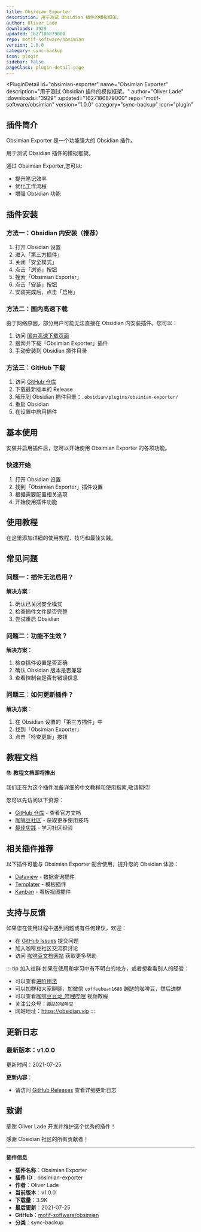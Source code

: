 ```yaml
---
title: Obsimian Exporter
description: 用于测试 Obsidian 插件的模拟框架。
author: Oliver Lade
downloads: 3929
updated: 1627186879000
repo: motif-software/obsimian
version: 1.0.0
category: sync-backup
icon: plugin
sidebar: false
pageClass: plugin-detail-page
---
```


<PluginDetail
  id="obsimian-exporter"
  name="Obsimian Exporter"
  description="用于测试 Obsidian 插件的模拟框架。"
  author="Oliver Lade"
  :downloads="3929"
  :updated="1627186879000"
  repo="motif-software/obsimian"
  version="1.0.0"
  category="sync-backup"
  icon="plugin"
>

<!-- AUTO_GENERATED_START -->
## 插件简介

Obsimian Exporter 是一个功能强大的 Obsidian 插件。

用于测试 Obsidian 插件的模拟框架。

通过 Obsimian Exporter,您可以:

- 提升笔记效率
- 优化工作流程
- 增强 Obsidian 功能

<!-- AUTO_GENERATED_END -->

<!-- AUTO_GENERATED_START -->
## 插件安装

### 方法一：Obsidian 内安装（推荐）

1. 打开 Obsidian 设置
2. 进入「第三方插件」
3. 关闭「安全模式」
4. 点击「浏览」按钮
5. 搜索「Obsimian Exporter」
6. 点击「安装」按钮
7. 安装完成后，点击「启用」

### 方法二：国内高速下载

由于网络原因，部分用户可能无法直接在 Obsidian 内安装插件。您可以：

1. 访问 [国内高速下载页面](/zh/documentation/obsidian-plugins-download.html)
2. 搜索并下载「Obsimian Exporter」插件
3. 手动安装到 Obsidian 插件目录

### 方法三：GitHub 下载

1. 访问 [GitHub 仓库](https://github.com/motif-software/obsimian)
2. 下载最新版本的 Release
3. 解压到 Obsidian 插件目录：`.obsidian/plugins/obsimian-exporter/`
4. 重启 Obsidian
5. 在设置中启用插件

## 基本使用

安装并启用插件后，您可以开始使用 Obsimian Exporter 的各项功能。

### 快速开始

1. 打开 Obsidian 设置
2. 找到「Obsimian Exporter」插件设置
3. 根据需要配置相关选项
4. 开始使用插件功能

<!-- AUTO_GENERATED_END -->

<!-- CUSTOM_CONTENT_START:tutorial -->
## 使用教程

在这里添加详细的使用教程、技巧和最佳实践。

<!-- CUSTOM_CONTENT_END:tutorial -->

<!-- SHARED_CONTENT_START -->
## 常见问题

### 问题一：插件无法启用？

**解决方案**：
1. 确认已关闭安全模式
2. 检查插件文件是否完整
3. 尝试重启 Obsidian

### 问题二：功能不生效？

**解决方案**：
1. 检查插件设置是否正确
2. 确认 Obsidian 版本是否兼容
3. 查看控制台是否有错误信息

### 问题三：如何更新插件？

**解决方案**：
1. 在 Obsidian 设置的「第三方插件」中
2. 找到「Obsimian Exporter」
3. 点击「检查更新」按钮

## 教程文档

📚 **教程文档即将推出**

我们正在为这个插件准备详细的中文教程和使用指南,敬请期待!

您可以先访问以下资源：
- [GitHub 仓库](https://github.com/motif-software/obsimian) - 查看官方文档
- [咖啡豆社区](/zh/bases/) - 获取更多使用技巧
- [最佳实践](/zh/best-practices/) - 学习社区经验

## 相关插件推荐

以下插件可能与 Obsimian Exporter 配合使用，提升您的 Obsidian 体验：

- [Dataview](/zh/plugins/dataview.html) - 数据查询插件
- [Templater](/zh/plugins/templater-obsidian.html) - 模板插件
- [Kanban](/zh/plugins/obsidian-kanban.html) - 看板视图插件

## 支持与反馈

如果您在使用过程中遇到问题或有任何建议，欢迎：

- 在 [GitHub Issues](https://github.com/motif-software/obsimian/issues) 提交问题
- 加入咖啡豆社区交流群讨论
- 访问 [咖啡豆文档网站](https://obsidian.vip) 获取更多帮助

::: tip 加入社群
如果在使用和学习中有不明白的地方，或者想看看别人的经验：
- 可以查看[进阶用法](/zh/advanced)
- 可以加群和大家聊聊，加微信 `coffeebean1688` 蹦跶的咖啡豆，然后进群
- 可以查看[咖啡豆豆龙_哔哩哔哩](https://space.bilibili.com/618777356) 视频教程
- 关注公众号：`蹦跶的咖啡豆`
- 网站地址：https://obsidian.vip
:::
<!-- SHARED_CONTENT_END -->

<!-- AUTO_GENERATED_START -->
## 更新日志

### 最新版本：v1.0.0

更新时间：2021-07-25

**更新内容**：
- 请访问 [GitHub Releases](https://github.com/motif-software/obsimian/releases) 查看详细更新日志

## 致谢

感谢 Oliver Lade 开发并维护这个优秀的插件！

感谢 Obsidian 社区的所有贡献者！

---

**插件信息**
- **插件名称**：Obsimian Exporter
- **插件 ID**：obsimian-exporter
- **作者**：Oliver Lade
- **当前版本**：v1.0.0
- **下载量**：3.9K
- **最后更新**：2021-07-25
- **GitHub**：[motif-software/obsimian](https://github.com/motif-software/obsimian)
- **分类**：sync-backup
<!-- AUTO_GENERATED_END -->

</PluginDetail>

